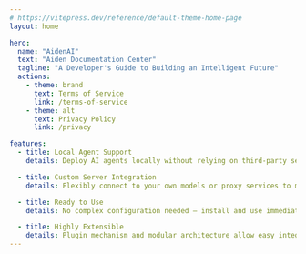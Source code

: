 ```yaml
---
# https://vitepress.dev/reference/default-theme-home-page
layout: home

hero:
  name: "AidenAI"
  text: "Aiden Documentation Center"
  tagline: "A Developer's Guide to Building an Intelligent Future"
  actions:
    - theme: brand
      text: Terms of Service
      link: /terms-of-service
    - theme: alt
      text: Privacy Policy
      link: /privacy

features:
  - title: Local Agent Support
    details: Deploy AI agents locally without relying on third-party services, ensuring data privacy and operational stability.

  - title: Custom Server Integration
    details: Flexibly connect to your own models or proxy services to meet enterprise-level customization needs.

  - title: Ready to Use
    details: No complex configuration needed — install and use immediately, ideal for rapid prototyping and deployment.

  - title: Highly Extensible
    details: Plugin mechanism and modular architecture allow easy integration of new models, features, or front-end interactions.
---
```

